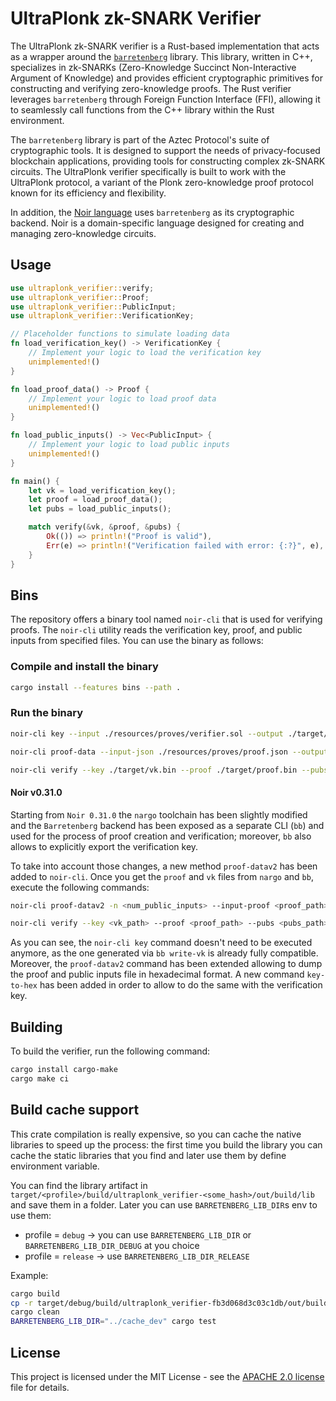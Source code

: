 # UltraPlonk zk-SNARK Verifier

The UltraPlonk zk-SNARK verifier is a Rust-based implementation that acts as a wrapper around the [`barretenberg`](https://github.com/AztecProtocol/aztec-packages/tree/master/barretenberg) library. This library, written in C++, specializes in zk-SNARKs (Zero-Knowledge Succinct Non-Interactive Argument of Knowledge) and provides efficient cryptographic primitives for constructing and verifying zero-knowledge proofs. The Rust verifier leverages `barretenberg` through Foreign Function Interface (FFI), allowing it to seamlessly call functions from the C++ library within the Rust environment.

The `barretenberg` library is part of the Aztec Protocol's suite of cryptographic tools. It is designed to support the needs of privacy-focused blockchain applications, providing tools for constructing complex zk-SNARK circuits. The UltraPlonk verifier specifically is built to work with the UltraPlonk protocol, a variant of the Plonk zero-knowledge proof protocol known for its efficiency and flexibility.

In addition, the [Noir language](http://noir-lang.org/) uses `barretenberg` as its cryptographic backend. Noir is a domain-specific language designed for creating and managing zero-knowledge circuits.

## Usage

```rust
use ultraplonk_verifier::verify;
use ultraplonk_verifier::Proof;
use ultraplonk_verifier::PublicInput;
use ultraplonk_verifier::VerificationKey;

// Placeholder functions to simulate loading data
fn load_verification_key() -> VerificationKey {
    // Implement your logic to load the verification key
    unimplemented!()
}

fn load_proof_data() -> Proof {
    // Implement your logic to load proof data
    unimplemented!()
}

fn load_public_inputs() -> Vec<PublicInput> {
    // Implement your logic to load public inputs
    unimplemented!()
}

fn main() {
    let vk = load_verification_key();
    let proof = load_proof_data();
    let pubs = load_public_inputs();

    match verify(&vk, &proof, &pubs) {
        Ok(()) => println!("Proof is valid"),
        Err(e) => println!("Verification failed with error: {:?}", e),
    }
}
```

## Bins

The repository offers a binary tool named `noir-cli` that is used for verifying proofs. The `noir-cli` utility reads the verification key, proof, and public inputs from specified files. You can use the binary as follows:

### Compile and install the binary

```bash
cargo install --features bins --path .
```

### Run the binary

```bash
noir-cli key --input ./resources/proves/verifier.sol --output ./target/vk.bin

noir-cli proof-data --input-json ./resources/proves/proof.json --output-proof ./target/proof.bin --output-pubs ./target/pubs.bin

noir-cli verify --key ./target/vk.bin --proof ./target/proof.bin --pubs ./target/pubs.bin
```

#### Noir v0.31.0
Starting from `Noir 0.31.0` the `nargo` toolchain has been slightly modified and the `Barretenberg` backend has been exposed as a separate CLI (`bb`) and used for the process of proof creation and verification; moreover, `bb` also allows to explicitly export the verification key.

To take into account those changes, a new method `proof-datav2` has been added to `noir-cli`. Once you get the `proof` and `vk` files from `nargo` and `bb`, execute the following commands:

```bash
noir-cli proof-datav2 -n <num_public_inputs> --input-proof <proof_path> --output-proof <out_proof_path> --output-pubs <out_pubs_path>

noir-cli verify --key <vk_path> --proof <proof_path> --pubs <pubs_path>
```

As you can see, the `noir-cli key` command doesn't need to be executed anymore, as the one generated via `bb write-vk` is already fully compatible.
Moreover, the `proof-datav2` command has been extended allowing to dump the proof and public inputs file in hexadecimal format.
A new command `key-to-hex` has been added in order to allow to do the same with the verification key.


## Building

To build the verifier, run the following command:

```bash
cargo install cargo-make
cargo make ci
```

## Build cache support

This crate compilation is really expensive, so you can cache the native libraries to speed up the process:
the first time you build the library you can cache the static libraries that you find and later use them
by define environment variable.

You can find the library artifact in `target/<profile>/build/ultraplonk_verifier-<some_hash>/out/build/lib`
and save them in a folder. Later you can use `BARRETENBERG_LIB_DIR`s env to use them:

- profile = `debug` -> you can use `BARRETENBERG_LIB_DIR` or `BARRETENBERG_LIB_DIR_DEBUG` at you choice
- profile = `release` -> use `BARRETENBERG_LIB_DIR_RELEASE`

Example:

```sh
cargo build
cp -r target/debug/build/ultraplonk_verifier-fb3d068d3c03c1db/out/build/lib ../cache_dev
cargo clean
BARRETENBERG_LIB_DIR="../cache_dev" cargo test
```

## License

This project is licensed under the MIT License - see the [APACHE 2.0 license](LICENSE-APACHE2) file for details.
